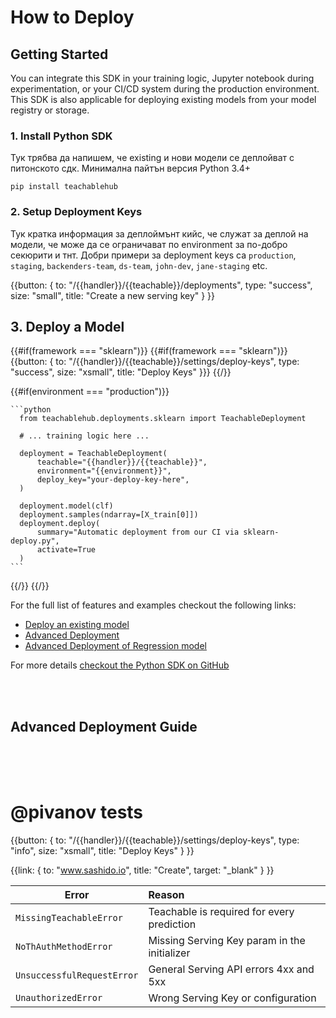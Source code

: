 # <a id="how-to-deploy"></a> How to Deploy

## <a id="how-to-deploy-getting-started"></a> Getting Started

You can integrate this SDK in your training logic, Jupyter notebook during experimentation, or your CI/CD system during the production environment. This SDK is also applicable for deploying existing models from your model registry or storage.

### 1. Install Python SDK

Тук трябва да напишем, че existing и нови модели се деплойват с питонското сдк. Минимална пайтън версия Python 3.4+

```
pip install teachablehub
```

### 2. Setup Deployment Keys

Тук кратка информация за деплоймънт кийс, че служат за деплой на модели, че може да се ограничават по environment за по-добро секюрити и тнт. Добри примери за deployment keys са `production`, `staging`, `backenders-team`, `ds-team`, `john-dev`, `jane-staging` etc.

{{button: { to: "/{{handler}}/{{teachable}}/deployments", type: "success", size: "small", title: "Create a new serving key" } }}

## <a id="how-to-deploy-examples"></a> 3. Deploy a Model

{{#if(framework === "sklearn")}}
  {{#if(framework === "sklearn")}}
    {{button: { to: "/{{handler}}/{{teachable}}/settings/deploy-keys", type: "success", size: "xsmall", title: "Deploy Keys" }}}
  {{/}}
  
  {{#if(environment === "production")}}
  
    ```python
      from teachablehub.deployments.sklearn import TeachableDeployment

      # ... training logic here ...

      deployment = TeachableDeployment(
          teachable="{{handler}}/{{teachable}}",
          environment="{{environment}}",
          deploy_key="your-deploy-key-here",
      )

      deployment.model(clf)
      deployment.samples(ndarray=[X_train[0]])
      deployment.deploy(
          summary="Automatic deployment from our CI via sklearn-deploy.py",
          activate=True
      )
    ```
    
  {{/}}
{{/}}

For the full list of features and examples checkout the following links:

- [Deploy an existing model](https://github.com/teachablehub/python-sdk/blob/master/examples/deploy-existing.py)
- [Advanced Deployment](https://github.com/teachablehub/python-sdk/blob/master/examples/sklearn-train-deploy-advanced.py)
- [Advanced Deployment of Regression model](https://github.com/teachablehub/python-sdk/blob/master/examples/sklearn-train-deploy-regression-advanced.py)


For more details [checkout the Python SDK on GitHub](https://github.com/teachablehub/python-sdk)

<br /><br />

## Advanced Deployment Guide

<br /><br /><br />


# @pivanov tests

{{button: { to: "/{{handler}}/{{teachable}}/settings/deploy-keys", type: "info", size: "xsmall", title: "Deploy Keys" } }}


{{link: { to: "www.sashido.io", title: "Create", target: "_blank" } }}

|Error|Reason|
|-----------|:-------------|
|`MissingTeachableError`|Teachable is required for every prediction|
|`NoThAuthMethodError`|Missing Serving Key param in the initializer|
|`UnsuccessfulRequestError`|General Serving API errors 4xx and 5xx|
|`UnauthorizedError`|Wrong Serving Key or configuration|

